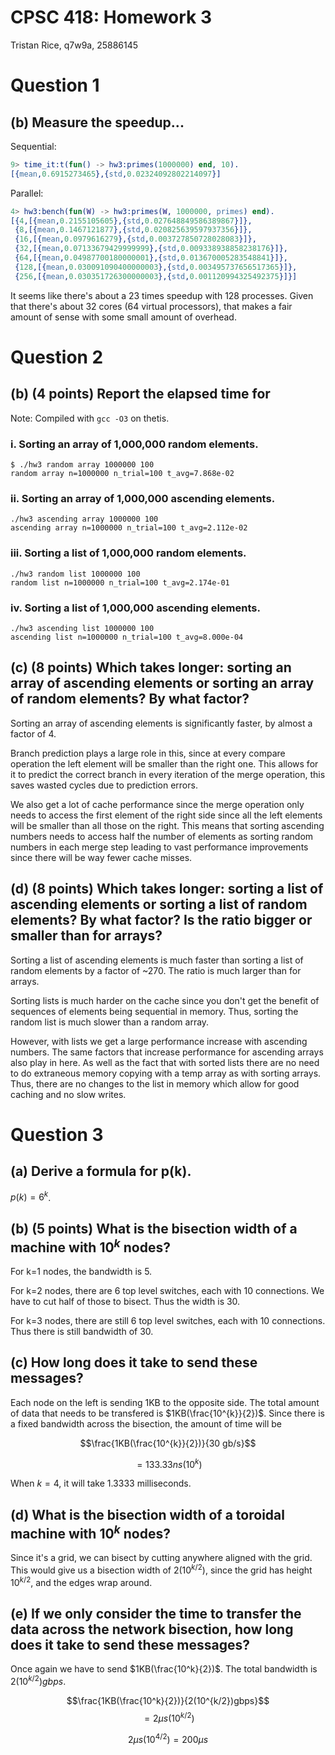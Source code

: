 # CPSC 418: Homework 3

Tristan Rice, q7w9a, 25886145

# Question 1

## (b) Measure the speedup...

Sequential:
```erl
9> time_it:t(fun() -> hw3:primes(1000000) end, 10).
[{mean,0.6915273465},{std,0.02324092802214097}]
```

Parallel:
```erl
4> hw3:bench(fun(W) -> hw3:primes(W, 1000000, primes) end).
[{4,[{mean,0.2155105605},{std,0.027648849586389867}]},
 {8,[{mean,0.1467121877},{std,0.020825639597937356}]},
 {16,[{mean,0.0979616279},{std,0.003727850728028083}]},
 {32,[{mean,0.07133679429999999},{std,0.009338938858238176}]},
 {64,[{mean,0.04987700180000001},{std,0.013670005283548841}]},
 {128,[{mean,0.030091090400000003},{std,0.003495737656517365}]},
 {256,[{mean,0.030351726300000003},{std,0.001120994325492375}]}]
```
It seems like there's about a 23 times speedup with 128 processes. Given that
there's about 32 cores (64 virtual processors), that makes a fair amount of
sense with some small amount of overhead.

# Question 2

## (b) (4 points) Report the elapsed time for

Note: Compiled with `gcc -O3` on thetis.

### i. Sorting an array of 1,000,000 random elements.

```
$ ./hw3 random array 1000000 100
random array n=1000000 n_trial=100 t_avg=7.868e-02
```

### ii. Sorting an array of 1,000,000 ascending elements.

```
./hw3 ascending array 1000000 100
ascending array n=1000000 n_trial=100 t_avg=2.112e-02
```

### iii. Sorting a list of 1,000,000 random elements.

```
./hw3 random list 1000000 100
random list n=1000000 n_trial=100 t_avg=2.174e-01
```

### iv. Sorting a list of 1,000,000 ascending elements.

```
./hw3 ascending list 1000000 100
ascending list n=1000000 n_trial=100 t_avg=8.000e-04
```

## (c) (8 points) Which takes longer: sorting an array of ascending elements or sorting an array of random elements? By what factor?

Sorting an array of ascending elements is significantly faster, by almost a
factor of 4.

Branch prediction plays a large role in this, since at every compare operation
the left element will be smaller than the right one. This allows for it to
predict the correct branch in every iteration of the merge operation, this saves
wasted cycles due to prediction errors.

We also get a lot of cache performance since the merge operation only needs to
access the first element of the right side since all the left elements will be
smaller than all those on the right. This means that sorting ascending numbers
needs to access half the number of elements as sorting random numbers in each
merge step leading to vast performance improvements since there will be way
fewer cache misses.

## (d) (8 points) Which takes longer: sorting a list of ascending elements or sorting a list of random elements? By what factor? Is the ratio bigger or smaller than for arrays?

Sorting a list of ascending elements is much faster than sorting a list of
random elements by a factor of ~270. The ratio is much larger than for arrays.

Sorting lists is much harder on the cache since you don't get the benefit of
sequences of elements being sequential in memory. Thus, sorting the random list
is much slower than a random array.

However, with lists we get a large performance increase with ascending numbers.
The same factors that increase performance for ascending arrays also play in
here. As well as the fact that with sorted lists there are no need to do
extraneous memory copying with a temp array as with sorting arrays. Thus, there
are no changes to the list in memory which allow for good caching and no slow
writes.


# Question 3

## (a) Derive a formula for p(k).

$p(k) = 6^k$.

## (b) (5 points) What is the bisection width of a machine with $10^k$ nodes?

For k=1 nodes, the bandwidth is 5.

For k=2 nodes, there are 6 top level switches, each with 10 connections. We have
to cut half of those to bisect. Thus the width is 30.

For k=3 nodes, there are still 6 top level switches, each with 10 connections.
Thus there is still bandwidth of 30.

## (c) How long does it take to send these messages?

Each node on the left is sending 1KB to the opposite side. The total amount of
data that needs to be transfered is $1KB(\frac{10^{k}}{2})$. Since there is a
fixed bandwidth across the bisection, the amount of time will be

$$\frac{1KB(\frac{10^{k}}{2})}{30 gb/s}$$

$$=133.33ns(10^{k})$$

When $k=4$, it will take 1.3333 milliseconds.

## (d) What is the bisection width of a toroidal machine with $10^k$ nodes?

Since it's a grid, we can bisect by cutting anywhere aligned with the grid. This
would give us a bisection width of $2(10^{k/2})$, since the grid has height
$10^{k/2}$, and the edges wrap around.

## (e)  If we only consider the time to transfer the data across the network bisection, how long does it take to send these messages?

Once again we have to send $1KB(\frac{10^k}{2})$.
The total bandwidth is $2(10^{k/2})gbps$.

$$\frac{1KB(\frac{10^k}{2})}{2(10^{k/2})gbps}$$
$$=2\mu s (10^{k/2})$$

$$ 2\mu s (10^{4/2}) = 200 \mu s$$

